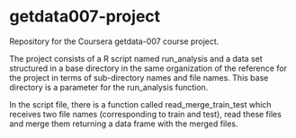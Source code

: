 getdata007-project
==================

Repository for the Coursera getdata-007 course project.  

The project consists of a R script named run_analysis and a data set structured in a base directory in the same organization of the reference for the project in terms of sub-directory names and file names. This base directory is a parameter for the run_analysis function.

In the script file, there is a function called read_merge_train_test which receives two file names (corresponding to train and test), read these files and merge them returning a data frame with the merged files.


